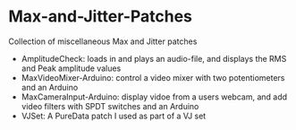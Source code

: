# Max-and-Jitter-Patches
Collection of miscellaneous Max and Jitter patches   


* AmplitudeCheck: loads in and plays an audio-file, and displays the RMS and Peak amplitude values
* MaxVideoMixer-Arduino: control a video mixer with two potentiometers and an Arduino
* MaxCameraInput-Arduino: display vidoe from a users webcam, and add video filters with SPDT switches and an Arduino 
* VJSet: A PureData patch I used as part of a VJ set 
